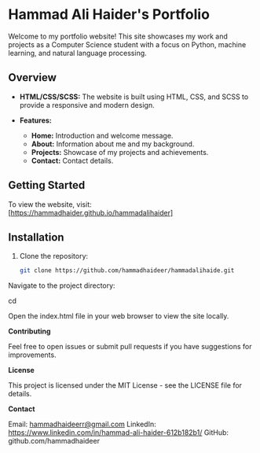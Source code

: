 # Hammad Ali Haider's Portfolio

Welcome to my portfolio website! This site showcases my work and projects as a Computer Science student with a focus on Python, machine learning, and natural language processing.

## Overview

- **HTML/CSS/SCSS:** The website is built using HTML, CSS, and SCSS to provide a responsive and modern design.

- **Features:**

  - **Home:** Introduction and welcome message.
  - **About:** Information about me and my background.
  - **Projects:** Showcase of my projects and achievements.
  - **Contact:** Contact details.

## Getting Started

To view the website, visit: [https://hammadhaider.github.io/hammadalihaider]

## Installation

1. Clone the repository:

   ```bash
   git clone https://github.com/hammadhaideer/hammadalihaide.git

Navigate to the project directory:

cd <hammadalihaider>

Open the index.html file in your web browser to view the site locally.

**Contributing**

Feel free to open issues or submit pull requests if you have suggestions for improvements.

**License**

This project is licensed under the MIT License - see the LICENSE file for details.

**Contact**

Email: hammadhaideerr@gmail.com
LinkedIn: https://www.linkedin.com/in/hammad-ali-haider-612b182b1/
GitHub: github.com/hammadhaideer
